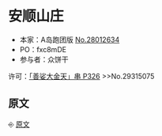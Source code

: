 <h1 id="%E5%AE%89%E9%A1%BA%E5%B1%B1%E5%BA%84">安顺山庄</h1>

* 本家：A岛跑团版 [No.28012634](https://adnmb3.com/t/28012634)  
* PO：fxc8mDE
* 参与者：众饼干

许可：[「善娑大金天」串 P326](https://adnmb3.com/t/28470905?page=326) >>No.29315075

<h2 id="%E5%8E%9F%E6%96%87">原文</h2>

⎆ [原文](原文.md)

